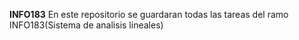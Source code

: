 **INFO183**
En este repositorio se guardaran todas las tareas del ramo INFO183(Sistema de analisis lineales)
